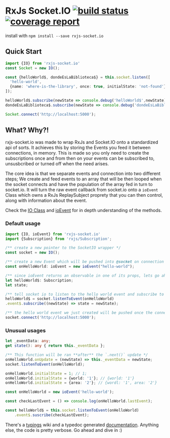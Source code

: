 # RxJs Socket.IO <a href="https://gitlab.com/moshmage/rxjs-socket.io/commits/master"><img alt="build status" src="https://gitlab.com/moshmage/rxjs-socket.io/badges/master/build.svg" /></a> <a href="https://gitlab.com/moshmage/rxjs-socket.io/commits/master"><img alt="coverage report" src="https://gitlab.com/moshmage/rxjs-socket.io/badges/master/coverage.svg" /></a>
install with `npm install --save rxjs-socket.io`
## Quick Start
```typescript
import {IO} from 'rxjs-socket.io'
const Socket = new IO();

const {helloWorld$, dondeEsLaBiblioteca$} = this.socket.listen([
  'hello-world',
  {name: 'where-is-the-library', once: true, initialState: 'not-found'},
]);

helloWorld$.subscribe(newState => console.debug('helloWorld$',newState));
dondeEsLaBiblioteca$.subscribe(newState => console.debug('dondeEsLaBiblioteca$',newState));

Socket.connect('http://localhost:5000');
```

## What? Why?!
rxjs-socket.io was made to wrap RxJs and Socket.IO onto a standardized api of sorts. It achieves this by storing
the Events you feed it between connections, in memory. This is made so you only need to create the subscriptions
once and from then on your events can be subscribed to, unsusbcribed or turned off when the need arises.

The core idea is that we separate events and connection into two different steps; We create and feed events to an
array that will be then looped when the socket connects and have the population of the array fed in turn to socket.io.
It will turn the raw event callback from socket.io onto a `ioEvent` Class which owns a RxJs ReplaySubject proprety 
that you can then control, along with information about the event.

Check the [IO Class](https://moshmage.gitlab.io/rxjs-socket.io/classes/_subjects_socket_io_.io.html) and [ioEvent](https://moshmage.gitlab.io/rxjs-socket.io/classes/_subjects_io_events_.ioevent.html) for 
in depth understanding of the methods.


### Default usage
```typescript
import {IO, ioEvent} from 'rxjs-socket.io'
import {Subscription} from 'rxjs/Subscription';

/** create a new pointer to the SocketIO wrapper */
const socket = new IO();

/** create a new Event which will be pushed into @socket on connection */
const onHelloWorld: ioEvent = new ioEvent("hello-world");

/** since ioEvent returns an observable in one of its props, lets go ahead and define a subscription*/
let helloWorld$: Subscription;
let state;

/** tell socket io to listen to the hello world event and subscribe to the result */
helloWorld$ = socket.listenToEvent(onHelloWorld)
.event$.subscribe((newState) => state = newState);

/** the hello world event we just created will be pushed once the connection is established */
socket.connect('http://localhost:5000');
```

### Unusual usages

```typescript
let _eventData: any;
get state(): any { return this._eventData };

/** This function will be ran **after** the `.next()` update */
onHelloWorld.onUpdate = (newState) => this._eventData = newState;
socket.listenToEvent(onHelloWorld);
```

```typescript
onHelloWorld.initialState = 1; // 1;
onHelloWorld.initialState = {world: '1'}; // {world: '1'}
onHelloWorld.initialState = {area: '2'}; // {wordl: '1', area: '2'}
```

```typescript
const onHelloWorld = new ioEvent('hello-world');

const checkLastEvent = () => console.log(onHelloWorld.lastEvent);

const helloWorld$ = this.socket.listenToEvent(onHelloWorld)
    .event$.suscribe(checkLastEvent);
```

There's a [typings](https://gitlab.com/moshmage/rxjs-socket.io/wikis/rxjs-socket.io.d.ts)
wiki and a typedoc generated [documentation](https://moshmage.gitlab.io/rxjs-socket.io/).
Anything else, the code is pretty verbose. Go ahead and dive in :)